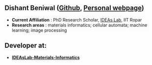 ## Dishant Beniwal ([Github](https://github.com/d-beniwal), [Personal webpage](https://sites.google.com/view/dishant-beniwal/))
- **Current Affiliation** : PhD Research Scholar, [IDEAs Lab](https://ideaslab.iitrpr.ac.in/), IIT Ropar
- **Research areas** : materials informatics; cellular automata; machine learning; image processing

## Developer at:
- **[IDEAsLab-Materials-Informatics](https://github.com/IDEAsLab-Materials-Informatics)**
